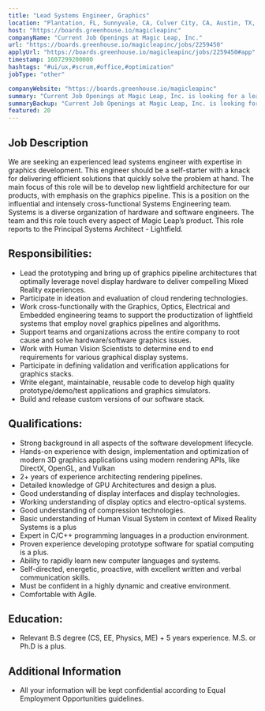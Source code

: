 ```yaml
---
title: "Lead Systems Engineer, Graphics"
location: "Plantation, FL, Sunnyvale, CA, Culver City, CA, Austin, TX, and Remotely"
host: "https://boards.greenhouse.io/magicleapinc"
companyName: "Current Job Openings at Magic Leap, Inc."
url: "https://boards.greenhouse.io/magicleapinc/jobs/2259450"
applyUrl: "https://boards.greenhouse.io/magicleapinc/jobs/2259450#app"
timestamp: 1607299200000
hashtags: "#ui/ux,#scrum,#office,#optimization"
jobType: "other"

companyWebsite: "https://boards.greenhouse.io/magicleapinc"
summary: "Current Job Openings at Magic Leap, Inc. is looking for a lead systems engineer that has 2+ years of experience architecting rendering pipelines."
summaryBackup: "Current Job Openings at Magic Leap, Inc. is looking for a lead systems engineer that has experience in: #ui/ux, #scrum, #office."
featured: 20
---
```


## Job Description

We are seeking an experienced lead systems engineer with expertise in graphics development. This engineer should be a self-starter with a knack for delivering efficient solutions that quickly solve the problem at hand. The main focus of this role will be to develop new lightfield architecture for our products, with emphasis on the graphics pipeline. This is a position on the influential and intensely cross-functional Systems Engineering team. Systems is a diverse organization of hardware and software engineers. The team and this role touch every aspect of Magic Leap’s product. This role reports to the Principal Systems Architect - Lightfield.

## Responsibilities:

*   Lead the prototyping and bring up of graphics pipeline architectures that optimally leverage novel display hardware to deliver compelling Mixed Reality experiences.
*   Participate in ideation and evaluation of cloud rendering technologies.
*   Work cross-functionally with the Graphics, Optics, Electrical and Embedded engineering teams to support the productization of lightfield systems that employ novel graphics pipelines and algorithms.
*   Support teams and organizations across the entire company to root cause and solve hardware/software graphics issues.
*   Work with Human Vision Scientists to determine end to end requirements for various graphical display systems.
*   Participate in defining validation and verification applications for graphics stacks.
*   Write elegant, maintainable, reusable code to develop high quality prototype/demo/test applications and graphics simulators.
*   Build and release custom versions of our software stack.

## Qualifications:

*   Strong background in all aspects of the software development lifecycle.
*   Hands-on experience with design, implementation and optimization of modern 3D graphics applications using modern rendering APIs, like DirectX, OpenGL, and Vulkan
*   2+ years of experience architecting rendering pipelines.
*   Detailed knowledge of GPU Architectures and design a plus.
*   Good understanding of display interfaces and display technologies.
*   Working understanding of display optics and electro-optical systems.
*   Good understanding of compression technologies.
*   Basic understanding of Human Visual System in context of Mixed Reality Systems is a plus
*   Expert in C/C++ programming languages in a production environment.
*   Proven experience developing prototype software for spatial computing is a plus.
*   Ability to rapidly learn new computer languages and systems.
*   Self-directed, energetic, proactive, with excellent written and verbal communication skills.
*   Must be confident in a highly dynamic and creative environment.
*   Comfortable with Agile.

## Education:

*   Relevant B.S degree (CS, EE, Physics, ME) + 5 years experience. M.S. or Ph.D is a plus.

## Additional Information

*   All your information will be kept confidential according to Equal Employment Opportunities guidelines.
